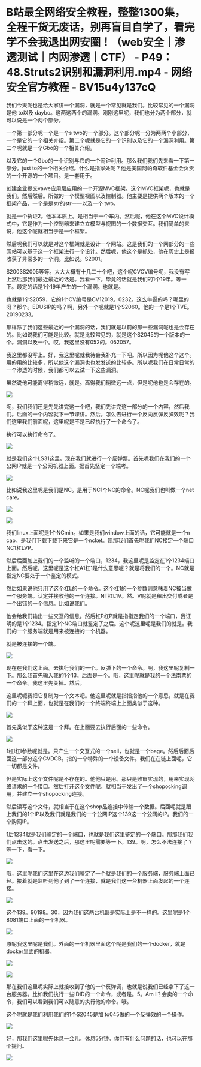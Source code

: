 # B站最全网络安全教程，整整1300集，全程干货无废话，别再盲目自学了，看完学不会我退出网安圈！（web安全｜渗透测试｜内网渗透｜CTF） - P49：48.Struts2识别和漏洞利用.mp4 - 网络安全官方教程 - BV15u4y137cQ

我们今天呢也是给大家讲一个漏洞，就是一个常见就是我们。比较常见的一个漏洞是他 to以及 daybo。这两这两个的漏洞。刚刚这里呢，我们也分为两个部分，就可以说是一个两个部分。

一个第一部分呢一个是一个s two的一个部分。这个部分呢一分为两两个小部分，一个是它的一个相关介绍。第二个呢就是它的一个识别以及它的一个漏洞利用。第二个呢就是一个Gbo的一个相关介绍。

以及它的一个Gbo的一个识别与它的一个闹钟利用。那么我们我们先来看一下第一部分。just to的一个相关介绍。什么是指家处呢？他是美国阿帕奇软件基金会负责的一个开源的一个项目。是一套用于。

创建企业提交vawe应用层应用的一个开源MVC框架。这个MVC框架呢，也就是我们。然后然后。所做的一个模型视图以及控制器。他主要是提供两个版本的一个框架产品，一个是是str的str一一以及一个 two。

就是一个执证2。他本本质上。是相当于一个车内。然后呢，他在这个MVC设计模式中，它是作为一个控制器来建立立模型与视图的一个数据交互。我们简单的来说，他这个呢就相当于是一个框架。

然后呢我们可以就是对这个框架就是设计一个网站。这是我们的一个网部分的一些网站可以基于这一个框架进行一个设计。然后呢，他这个是抓处，他在历史上是报收获了非常多的一个洞。比如说。S2001。

S2003S2005等等。大大大概有十几二十个吧，这个呢CVCV编号呢，我没有写上然后那我们最近最近的话是。我看一下。毕竟的话就是我们的1个19年。等一下。最定的话是1个19年产生的一个漏洞。也就是。

也就是1个S2059，它的1个CV编号是CV12019。0232。这么牛逼的吗？哪里的呀？那个。EDUSIP的吗？啊，另外一个呢就是1个S2060。他的一个是1个TVE。20190233。

那样除了我们这些最近的一个漏洞的话，我们就是以前的那一些漏洞呢也是会存在的。比如说我们可能是比较。就是比较常见的，就是这个S2045的一个版本的一个。漏洞以及一个。哎，我这里没有052的。052057。

我这里都没写上。好，我这里呢就我待会我补充一下吧。所以因为呢他这个这个。用的用的比较多，所以他这个漏洞也也发发送的比较多。所以呢我们在日常日常的一个渗透的时候，我们都可以去试一下这些漏洞。

虽然说他可能离得稍微远，就是。离得我们稍微远一点，但是呢他也是会存在的。

![](img/7250e02ebc248541f056445370e4c022_1.png)

呃，我们我们还是先先讲完这一个吧，我们先讲完这一部分的一个内容，然后我们。后面的一个内容就下一节课讲。然后。怎么去进行一个反向反弹反弹效呢？我们这里我们前面呢，这里呢是不是已经执行了一个命令了。

执行可以执行命令了。

![](img/7250e02ebc248541f056445370e4c022_3.png)

就是我们这个LS31这里。现在我们就进行一个反弹票。首先呢我们在我们的一个公网IP就是一个公网机器上面。据首先坚定一个端考。



![](img/7250e02ebc248541f056445370e4c022_5.png)

比如说我这里呢是我们是NC。是用于NC1个NC的命令。NC呢我们也叫做一个net care。

![](img/7250e02ebc248541f056445370e4c022_7.png)

![](img/7250e02ebc248541f056445370e4c022_8.png)

我们linux上面呢是1个NCmin。如果是我们window上面的话，它可能就是一个n cap。是我们下载下载下来它是一个ncket。现那我们首先呢我们NC接定一个端口NC1杠LVP。

然后后面加上我们的一个监听的一个端口，1234，我这里呢是监定在1个1234端口上面。然后呢，这里呢是这个杠A1杠1是什么意思呢？就是将我们的一个。NC就是指定NC要处于一个鉴定的模式。

然后如果说他只用了这个杠L的一个命令。这个杠1的一个参数则意味着NC被当做一个服务端。认定并接收他的一个连接。NT杠L1V。然。V呢就是租出交付或者是一个出错的一个信息。比如说我们。

他会给我们输出一些交互的信息。然后杠P杠P就是指指定我们的一个端口，我证明的是1个1234。指定1个NC端口就鉴定了之后。这个呢这里呢是我们的就是。我们的一个服务端就是用来被连接的一个机器。

就是被连接的一个端。

![](img/7250e02ebc248541f056445370e4c022_10.png)

现在在我们这上面。去执行我们的一个。反弹下的一个命令。啊，我这里呢复制一下。那么我首先输入我的1个13。后面是一个。哦，这里呢就是我的一个法南票的一个命令。我这里先关掉。然后。

这里呢呃我把它复制为一个文本吧。他这里呢就是指指指他的一个意思，就是在我们的一个拜上面，也就是在我们的一个终端终端上上面类似于这种。



![](img/7250e02ebc248541f056445370e4c022_12.png)

首先类似于这种这是一个拜。在上面要去执行后面的一些命令。

![](img/7250e02ebc248541f056445370e4c022_14.png)

1杠I杠I参数呢就是。只产生一个交互式的一个sell，也就是一个bage。然后后面后面这一部分这个CVDCB。指的一个特殊的一个设备文件。我们在在链上面呢，它一切都是文件。

但是实际上这个文件呢是不存在的。他他只是用。那只是败审实现的，用来实现网络请求的一个接口。然后打开这个文件呢，就相当于发出了一个shopocking调用，并建立一个shopocking连接。

然后读写这个文件，就相当于在这个shop品连接中传输一个数据。后面呢就是跟上我们的1个IP以及我们就是我们的一个公网IP这个139这一个公网的IP。我们的一个购网IP。

1后1234就是我们鉴定的一个端口，也就是我们这里鉴定的一个端口。那那我们我们点击这的。点击发送之后，那这里呢需要等一下。139。啊，怎么不法连接了？等一下，看一下。



![](img/7250e02ebc248541f056445370e4c022_16.png)

哦，这里呢我们这里在这边我们鉴定了一个就是我们的一个服务端，服务端上面已经。接着就是监听到他了到了一个连接，就是我们这一台机器上面发起的一个连接。



![](img/7250e02ebc248541f056445370e4c022_18.png)

这个139。90198。30，因为我们这两台机器是实际上是不一样的。这里呢是1个8081端口上面的一个机器。



![](img/7250e02ebc248541f056445370e4c022_20.png)

原呢我这里呢是我们。外面的一个机器里面这个呢是我们的一个docker，就是docker里面的机器。

![](img/7250e02ebc248541f056445370e4c022_22.png)

![](img/7250e02ebc248541f056445370e4c022_23.png)

那在我们这里呢实际上就接收到了他的一个反弹调，也就是说我们已经拿下了这一台服务器。比如我们执行一些IDID的一个命令，或者是。5。Am I？会卖的一个命令，我们可以看到我们可以随意的执行他的命令。哦。

这个呢就是我们利用我们的1个S2045是加 to045做的一个反弹效的一个操作。

![](img/7250e02ebc248541f056445370e4c022_25.png)

好，那我们这里呢先休息一会儿，休息5分钟。你们有什么问题的话，也可以在那个提问。

![](img/7250e02ebc248541f056445370e4c022_27.png)